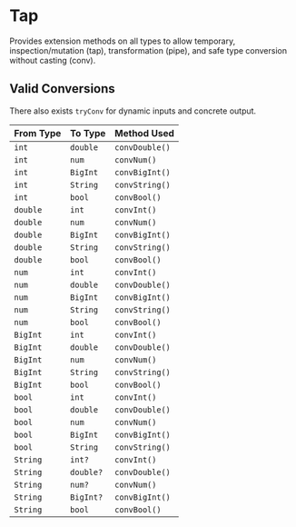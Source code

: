 # Tap

Provides extension methods on all types to allow temporary, inspection/mutation (tap),
transformation (pipe), and safe type conversion without casting (conv).

## Valid Conversions

There also exists `tryConv` for dynamic inputs and concrete output.

| From Type | To Type   | Method Used    |
|-----------|-----------|----------------|
| `int`     | `double`  | `convDouble()` |
| `int`     | `num`     | `convNum()`    |
| `int`     | `BigInt`  | `convBigInt()` |
| `int`     | `String`  | `convString()` |
| `int`     | `bool`    | `convBool()`   |
| `double`  | `int`     | `convInt()`    |
| `double`  | `num`     | `convNum()`    |
| `double`  | `BigInt`  | `convBigInt()` |
| `double`  | `String`  | `convString()` |
| `double`  | `bool`    | `convBool()`   |
| `num`     | `int`     | `convInt()`    |
| `num`     | `double`  | `convDouble()` |
| `num`     | `BigInt`  | `convBigInt()` |
| `num`     | `String`  | `convString()` |
| `num`     | `bool`    | `convBool()`   |
| `BigInt`  | `int`     | `convInt()`    |
| `BigInt`  | `double`  | `convDouble()` |
| `BigInt`  | `num`     | `convNum()`    |
| `BigInt`  | `String`  | `convString()` |
| `BigInt`  | `bool`    | `convBool()`   |
| `bool`    | `int`     | `convInt()`    |
| `bool`    | `double`  | `convDouble()` |
| `bool`    | `num`     | `convNum()`    |
| `bool`    | `BigInt`  | `convBigInt()` |
| `bool`    | `String`  | `convString()` |
| `String`  | `int?`    | `convInt()`    |
| `String`  | `double?` | `convDouble()` |
| `String`  | `num?`    | `convNum()`    |
| `String`  | `BigInt?` | `convBigInt()` |
| `String`  | `bool`    | `convBool()`   |